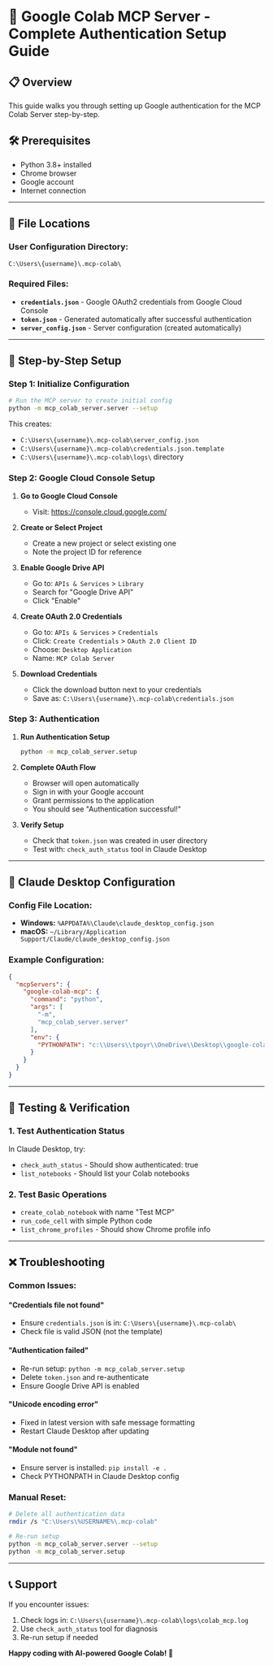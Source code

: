 # 🔐 Google Colab MCP Server - Complete Authentication Setup Guide

## 📋 **Overview**
This guide walks you through setting up Google authentication for the MCP Colab Server step-by-step.

## 🛠️ **Prerequisites**
- Python 3.8+ installed
- Chrome browser
- Google account
- Internet connection

---

## 📁 **File Locations**

### **User Configuration Directory:** 
`C:\Users\{username}\.mcp-colab\`

### **Required Files:**
- **`credentials.json`** - Google OAuth2 credentials from Google Cloud Console
- **`token.json`** - Generated automatically after successful authentication
- **`server_config.json`** - Server configuration (created automatically)

---

## 🚀 **Step-by-Step Setup**

### **Step 1: Initialize Configuration**
```bash
# Run the MCP server to create initial config
python -m mcp_colab_server.server --setup
```

This creates:
- `C:\Users\{username}\.mcp-colab\server_config.json`
- `C:\Users\{username}\.mcp-colab\credentials.json.template`
- `C:\Users\{username}\.mcp-colab\logs\` directory

### **Step 2: Google Cloud Console Setup**

1. **Go to Google Cloud Console**
   - Visit: https://console.cloud.google.com/

2. **Create or Select Project**
   - Create a new project or select existing one
   - Note the project ID for reference

3. **Enable Google Drive API**
   - Go to: `APIs & Services` > `Library`
   - Search for "Google Drive API"
   - Click "Enable"

4. **Create OAuth 2.0 Credentials**
   - Go to: `APIs & Services` > `Credentials`
   - Click: `Create Credentials` > `OAuth 2.0 Client ID`
   - Choose: `Desktop Application`
   - Name: `MCP Colab Server`

5. **Download Credentials**
   - Click the download button next to your credentials
   - Save as: `C:\Users\{username}\.mcp-colab\credentials.json`

### **Step 3: Authentication**

1. **Run Authentication Setup**
   ```bash
   python -m mcp_colab_server.setup
   ```

2. **Complete OAuth Flow**
   - Browser will open automatically
   - Sign in with your Google account
   - Grant permissions to the application
   - You should see "Authentication successful!"

3. **Verify Setup**
   - Check that `token.json` was created in user directory
   - Test with: `check_auth_status` tool in Claude Desktop

---

## 🔧 **Claude Desktop Configuration**

### **Config File Location:**
- **Windows:** `%APPDATA%\Claude\claude_desktop_config.json`
- **macOS:** `~/Library/Application Support/Claude/claude_desktop_config.json`

### **Example Configuration:**
```json
{
  "mcpServers": {
    "google-colab-mcp": {
      "command": "python",
      "args": [
        "-m",
        "mcp_colab_server.server"
      ],
      "env": {
        "PYTHONPATH": "c:\\Users\\tpoyr\\OneDrive\\Desktop\\google-colab-mcp\\src"
      }
    }
  }
}
```

---

## 🧪 **Testing & Verification**

### **1. Test Authentication Status**
In Claude Desktop, try:
- `check_auth_status` - Should show authenticated: true
- `list_notebooks` - Should list your Colab notebooks

### **2. Test Basic Operations**
- `create_colab_notebook` with name "Test MCP"
- `run_code_cell` with simple Python code
- `list_chrome_profiles` - Should show Chrome profile info

---

## ❌ **Troubleshooting**

### **Common Issues:**

#### **"Credentials file not found"**
- Ensure `credentials.json` is in: `C:\Users\{username}\.mcp-colab\`
- Check file is valid JSON (not the template)

#### **"Authentication failed"**
- Re-run setup: `python -m mcp_colab_server.setup`
- Delete `token.json` and re-authenticate
- Ensure Google Drive API is enabled

#### **"Unicode encoding error"**
- Fixed in latest version with safe message formatting
- Restart Claude Desktop after updating

#### **"Module not found"**
- Ensure server is installed: `pip install -e .`
- Check PYTHONPATH in Claude Desktop config

### **Manual Reset:**
```bash
# Delete all authentication data
rmdir /s "C:\Users\%USERNAME%\.mcp-colab"

# Re-run setup
python -m mcp_colab_server.server --setup
python -m mcp_colab_server.setup
```

---

## 📞 **Support**

If you encounter issues:
1. Check logs in: `C:\Users\{username}\.mcp-colab\logs\colab_mcp.log`
2. Use `check_auth_status` tool for diagnosis
3. Re-run setup if needed

**Happy coding with AI-powered Google Colab! 🎉**